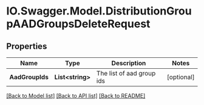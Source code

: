 # IO.Swagger.Model.DistributionGroupAADGroupsDeleteRequest
## Properties

Name | Type | Description | Notes
------------ | ------------- | ------------- | -------------
**AadGroupIds** | **List&lt;string&gt;** | The list of aad group ids | [optional] 

[[Back to Model list]](../README.md#documentation-for-models) [[Back to API list]](../README.md#documentation-for-api-endpoints) [[Back to README]](../README.md)

